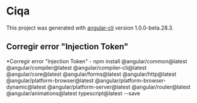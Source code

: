 # Ciqa

This project was generated with [angular-cli](https://github.com/angular/angular-cli) version 1.0.0-beta.28.3.

## Corregir error "Injection Token"
*Corregir error "Injection Token" - npm install @angular/common@latest @angular/compiler@latest @angular/compiler-cli@latest @angular/core@latest @angular/forms@latest @angular/http@latest @angular/platform-browser@latest @angular/platform-browser-dynamic@latest @angular/platform-server@latest @angular/router@latest @angular/animations@latest typescript@latest --save
